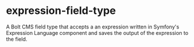 # expression-field-type
A Bolt CMS field type that accepts a an expression written in Symfony's Expression Language component and saves the output of the expression to the field.
